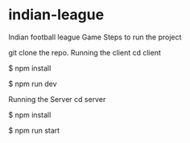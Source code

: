 # indian-league
Indian football league Game
Steps to run the project

git clone the repo.
Running the client
cd client

$ npm install

$ npm run dev

Running the Server
cd server

$ npm install

$ npm run start


